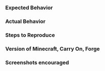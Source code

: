 
### Expected Behavior


### Actual Behavior


### Steps to Reproduce


### Version of Minecraft, Carry On, Forge


### Screenshots encouraged
